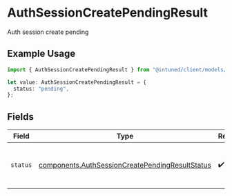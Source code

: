 # AuthSessionCreatePendingResult

Auth session create pending

## Example Usage

```typescript
import { AuthSessionCreatePendingResult } from "@intuned/client/models/components";

let value: AuthSessionCreatePendingResult = {
  status: "pending",
};
```

## Fields

| Field                                                                                                              | Type                                                                                                               | Required                                                                                                           | Description                                                                                                        |
| ------------------------------------------------------------------------------------------------------------------ | ------------------------------------------------------------------------------------------------------------------ | ------------------------------------------------------------------------------------------------------------------ | ------------------------------------------------------------------------------------------------------------------ |
| `status`                                                                                                           | [components.AuthSessionCreatePendingResultStatus](../../models/components/authsessioncreatependingresultstatus.md) | :heavy_check_mark:                                                                                                 | Status of auth session creation operation                                                                          |